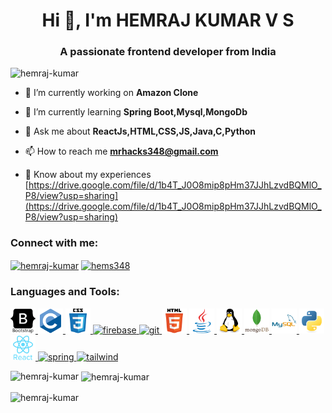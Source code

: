<h1 align="center">Hi 👋, I'm HEMRAJ KUMAR V S</h1>
<h3 align="center">A passionate frontend developer from India</h3>

<p align="left"> <img src="https://komarev.com/ghpvc/?username=hemraj-kumar&label=Profile%20views&color=0e75b6&style=flat" alt="hemraj-kumar" /> </p>

- 🔭 I’m currently working on **Amazon Clone**

- 🌱 I’m currently learning **Spring Boot,Mysql,MongoDb**

- 💬 Ask me about **ReactJs,HTML,CSS,JS,Java,C,Python**

- 📫 How to reach me **mrhacks348@gmail.com**

- 📄 Know about my experiences [https://drive.google.com/file/d/1b4T_J0O8mip8pHm37JJhLzvdBQMlO_P8/view?usp=sharing](https://drive.google.com/file/d/1b4T_J0O8mip8pHm37JJhLzvdBQMlO_P8/view?usp=sharing)

<h3 align="left">Connect with me:</h3>
<p align="left">
<a href="https://linkedin.com/in/hemraj-kumar" target="blank"><img align="center" src="https://raw.githubusercontent.com/rahuldkjain/github-profile-readme-generator/master/src/images/icons/Social/linked-in-alt.svg" alt="hemraj-kumar" height="30" width="40" /></a>
<a href="https://www.leetcode.com/hems348" target="blank"><img align="center" src="https://raw.githubusercontent.com/rahuldkjain/github-profile-readme-generator/master/src/images/icons/Social/leet-code.svg" alt="hems348" height="30" width="40" /></a>
</p>

<h3 align="left">Languages and Tools:</h3>
<p align="left"> <a href="https://getbootstrap.com" target="_blank" rel="noreferrer"> <img src="https://raw.githubusercontent.com/devicons/devicon/master/icons/bootstrap/bootstrap-plain-wordmark.svg" alt="bootstrap" width="40" height="40"/> </a> <a href="https://www.cprogramming.com/" target="_blank" rel="noreferrer"> <img src="https://raw.githubusercontent.com/devicons/devicon/master/icons/c/c-original.svg" alt="c" width="40" height="40"/> </a> <a href="https://www.w3schools.com/css/" target="_blank" rel="noreferrer"> <img src="https://raw.githubusercontent.com/devicons/devicon/master/icons/css3/css3-original-wordmark.svg" alt="css3" width="40" height="40"/> </a> <a href="https://firebase.google.com/" target="_blank" rel="noreferrer"> <img src="https://www.vectorlogo.zone/logos/firebase/firebase-icon.svg" alt="firebase" width="40" height="40"/> </a> <a href="https://git-scm.com/" target="_blank" rel="noreferrer"> <img src="https://www.vectorlogo.zone/logos/git-scm/git-scm-icon.svg" alt="git" width="40" height="40"/> </a> <a href="https://www.w3.org/html/" target="_blank" rel="noreferrer"> <img src="https://raw.githubusercontent.com/devicons/devicon/master/icons/html5/html5-original-wordmark.svg" alt="html5" width="40" height="40"/> </a> <a href="https://www.java.com" target="_blank" rel="noreferrer"> <img src="https://raw.githubusercontent.com/devicons/devicon/master/icons/java/java-original.svg" alt="java" width="40" height="40"/> </a> <a href="https://www.linux.org/" target="_blank" rel="noreferrer"> <img src="https://raw.githubusercontent.com/devicons/devicon/master/icons/linux/linux-original.svg" alt="linux" width="40" height="40"/> </a> <a href="https://www.mongodb.com/" target="_blank" rel="noreferrer"> <img src="https://raw.githubusercontent.com/devicons/devicon/master/icons/mongodb/mongodb-original-wordmark.svg" alt="mongodb" width="40" height="40"/> </a> <a href="https://www.mysql.com/" target="_blank" rel="noreferrer"> <img src="https://raw.githubusercontent.com/devicons/devicon/master/icons/mysql/mysql-original-wordmark.svg" alt="mysql" width="40" height="40"/> </a> <a href="https://www.python.org" target="_blank" rel="noreferrer"> <img src="https://raw.githubusercontent.com/devicons/devicon/master/icons/python/python-original.svg" alt="python" width="40" height="40"/> </a> <a href="https://reactjs.org/" target="_blank" rel="noreferrer"> <img src="https://raw.githubusercontent.com/devicons/devicon/master/icons/react/react-original-wordmark.svg" alt="react" width="40" height="40"/> </a> <a href="https://spring.io/" target="_blank" rel="noreferrer"> <img src="https://www.vectorlogo.zone/logos/springio/springio-icon.svg" alt="spring" width="40" height="40"/> </a> <a href="https://tailwindcss.com/" target="_blank" rel="noreferrer"> <img src="https://www.vectorlogo.zone/logos/tailwindcss/tailwindcss-icon.svg" alt="tailwind" width="40" height="40"/> </a> </p>

<p><img align="left" src="https://github-readme-stats.vercel.app/api/top-langs?username=hemraj-kumar&show_icons=true&locale=en&layout=compact" alt="hemraj-kumar" /></p>

<p>&nbsp;<img align="center" src="https://github-readme-stats.vercel.app/api?username=hemraj-kumar&show_icons=true&locale=en" alt="hemraj-kumar" /></p>

<p><img align="center" src="https://github-readme-streak-stats.herokuapp.com/?user=hemraj-kumar&" alt="hemraj-kumar" /></p>
